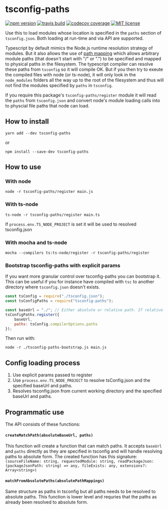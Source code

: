 # tsconfig-paths

[![npm version][version-image]][version-url]
[![travis build][travis-image]][travis-url]
[![codecov coverage][codecov-image]][codecov-url]
[![MIT license][license-image]][license-url]

Use this to load modules whose location is specified in the `paths` section of `tsconfig.json`. Both loading at run-time and via API are supported.

Typescript by default mimics the Node.js runtime resolution strategy of modules. But it also allows the use of [path mapping](https://www.typescriptlang.org/docs/handbook/module-resolution.html) which allows arbitrary module paths (that doesn't start with "/" or ".") to be specified and mapped to physical paths in the filesystem. The typescript compiler can resolve these paths from `tsconfig` so it will compile OK. But if you then try to exeute the compiled files with node (or ts-node), it will only look in the `node_modules` folders all the way up to the root of the filesystem and thus will not find the modules specified by `paths` in `tsconfig`.

If you require this package's `tsconfig-paths/register` module it will read the `paths` from `tsconfig.json` and convert node's module loading calls into to physcial file paths that node can load.

## How to install

```
yarn add --dev tsconfig-paths
```
or
```
npm install --save-dev tsconfig-paths
```

## How to use

### With node
`node -r tsconfig-paths/register main.js`

### With ts-node
`ts-node -r tsconfig-paths/register main.ts`

If `process.env.TS_NODE_PROJECT` is set it will be used to resolved tsconfig.json

### With mocha and ts-node
`mocha --compilers ts:ts-node/register -r tsconfig-paths/register`

### Bootstrap tsconfig-paths with explicit params
If you want more granular control over tsconfig-paths you can bootstrap it. This can be useful if you for instance have compiled with `tsc` to another directory where `tsconfig.json` doesn't exists.
```javascript
const tsConfig = require("./tsconfig.json");
const tsConfigPaths = require("tsconfig-paths");

const baseUrl = "./"; // Either absolute or relative path. If relative it's resolved to current working directory.
tsConfigPaths.register({
    baseUrl,
    paths: tsConfig.compilerOptions.paths
});
```
Then run with:

`node -r ./tsconfig-paths-bootstrap.js main.js`

## Config loading process
1. Use explicit params passed to register
2. Use `process.env.TS_NODE_PROJECT` to resolve tsConfig.json and the specified baseUrl and paths.
3. Resolves tsconfig.json from current working directory and the specified baseUrl and paths.

## Programmatic use

The API consists of these functions:

#### `createMatchPath(absoluteBaseUrl, paths)`
This function will create a function that can match paths. It accepts `baseUrl` and `paths` directly as they are specified in tsconfig and will handle resolving paths to absolute form. The created function has this signature:
`(sourceFileName: string, requestedModule: string, readPackageJson: (packageJsonPath: string) => any, fileExists: any, extensions?: Array<string>)`

#### `matchFromAbsolutePaths(absolutePathMappings)`
Same structure as paths in tsconfig but all paths needs to be resolved to absolute paths. This function is lower level and requries that the paths as already been resolved to absolute form.

[version-image]: https://img.shields.io/npm/v/tsconfig-paths.svg?style=flat
[version-url]: https://www.npmjs.com/package/tsconfig-paths
[travis-image]: https://travis-ci.org/jonaskello/tsconfig-paths.svg?branch=master&style=flat
[travis-url]: https://travis-ci.org/jonaskello/tsconfig-paths
[codecov-image]: https://img.shields.io/codecov/c/github/jonaskello/tsconfig-paths/master.svg?style=flat
[codecov-url]: https://codecov.io/gh/jonaskello/tsconfig-paths/branch/master
[license-image]: https://img.shields.io/github/license/jonaskello/tsconfig-paths.svg?style=flat
[license-url]: https://opensource.org/licenses/MIT
